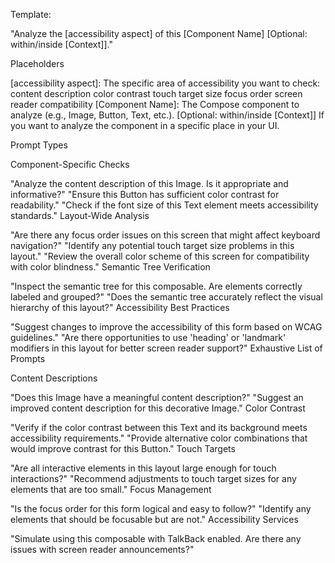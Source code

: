 Template:

"Analyze the [accessibility aspect] of this [Component Name] [Optional: within/inside [Context]]."

Placeholders

[accessibility aspect]: The specific area of accessibility you want to check:
content description
color contrast
touch target size
focus order
screen reader compatibility
[Component Name]: The Compose component to analyze (e.g., Image, Button, Text, etc.).
[Optional: within/inside [Context]] If you want to analyze the component in a specific place in your UI.


Prompt Types

Component-Specific Checks

"Analyze the content description of this Image. Is it appropriate and informative?"
"Ensure this Button has sufficient color contrast for readability."
"Check if the font size of this Text element meets accessibility standards."
Layout-Wide Analysis

"Are there any focus order issues on this screen that might affect keyboard navigation?"
"Identify any potential touch target size problems in this layout."
"Review the overall color scheme of this screen for compatibility with color blindness."
Semantic Tree Verification

"Inspect the semantic tree for this composable. Are elements correctly labeled and grouped?"
"Does the semantic tree accurately reflect the visual hierarchy of this layout?"
Accessibility Best Practices

"Suggest changes to improve the accessibility of this form based on WCAG guidelines."
"Are there opportunities to use 'heading' or 'landmark' modifiers in this layout for better screen reader support?"
Exhaustive List of Prompts

Content Descriptions

"Does this Image have a meaningful content description?"
"Suggest an improved content description for this decorative Image."
Color Contrast

"Verify if the color contrast between this Text and its background meets accessibility requirements."
"Provide alternative color combinations that would improve contrast for this Button."
Touch Targets

"Are all interactive elements in this layout large enough for touch interactions?"
"Recommend adjustments to touch target sizes for any elements that are too small."
Focus Management

"Is the focus order for this form logical and easy to follow?"
"Identify any elements that should be focusable but are not."
Accessibility Services

"Simulate using this composable with TalkBack enabled. Are there any issues with screen reader announcements?"
